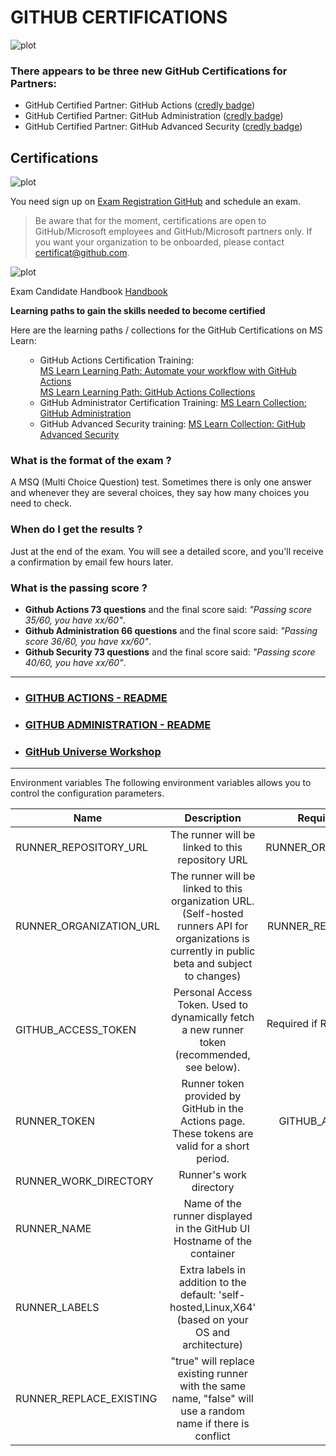 # GITHUB CERTIFICATIONS

![plot](./media/socialcard.png)

### There appears to be three new GitHub Certifications for Partners:

<ul>
    <li>GitHub Certified Partner: GitHub Actions (<a href="https://www.credly.com/org/github/badge/github-actions" target="_blank" rel="noopener">credly badge</a>)</li>
    <li>GitHub Certified Partner: GitHub Administration (<a href="https://www.credly.com/org/github/badge/github-administration" target="_blank" rel="noopener">credly badge</a>)</li>
    <li>GitHub Certified Partner: GitHub Advanced Security (<a href="https://www.credly.com/org/github/badge/github-advanced-security" target="_blank" rel="noopener">credly badge</a>)</li>
</ul>

## Certifications
![plot](./media/certification_list.jpeg)

You need sign up on [Exam Registration GitHub](https://examregistration.github.com) and schedule an exam.
> Be aware that for the moment, certifications are open to GitHub/Microsoft employees and GitHub/Microsoft partners
> only. If you want your organization to be onboarded, please contact certificat@github.com.

![plot](./badges/github-certifications-badges.webp)

Exam Candidate Handbook [Handbook](https://examregistration.github.com/handbook)

**Learning paths to gain the skills needed to become certified**

<p>Here are the learning paths / collections for the GitHub Certifications on MS Learn:</p>
<ul>
<ul>
<li>GitHub Actions Certification Training:
    </br>
    <a href="https://docs.microsoft.com/en-us/training/paths/automate-workflow-github-actions/" target="_blank" rel="noopener">MS Learn Learning Path: Automate your workflow with GitHub Actions</a>
    </br> 
    <a href="https://learn.microsoft.com/en-us/users/githubtraining/collections/n5p4a5z7keznp5" target="_blank" rel="noopener">MS Learn Learning Path: GitHub Actions Collections</a>
</li>
<li>GitHub Administrator Certification Training: 
    <a href="https://docs.microsoft.com/en-us/users/githubtraining/collections/mom7u1gzjdxw03" target="_blank" rel="noopener">MS Learn Collection: GitHub Administration</a>
</li>
<li>GitHub Advanced Security training: 
    <a href="https://docs.microsoft.com/en-us/users/githubtraining/collections/rqymc6yw8q5rey" target="_blank" rel="noopener">MS Learn Collection: GitHub Advanced Security</a>
</li>
</ul></ul>

### What is the format of the exam ?

A MSQ (Multi Choice Question) test. Sometimes there is only one answer and whenever they are several choices, they say how many choices you need to check.

### When do I get the results ?

Just at the end of the exam. You will see a detailed score, and you'll receive a confirmation by email few hours later.

### What is the passing score ?
- **Github Actions 73 questions** and the final score said: _"Passing score 35/60, you have xx/60"_.
- **Github Administration 66 questions** and the final score said: _"Passing score 36/60, you have xx/60"_.
- **Github Security 73 questions** and the final score said: _"Passing score 40/60, you have xx/60"_.

---
- ### [GITHUB ACTIONS - README](./github-actions/README.md)

- ### [GITHUB ADMINISTRATION - README](./github-administration/README.md)

- ### [GitHub Universe Workshop](https://github.com/githubuniverseworkshops)
***

Environment variables
The following environment variables allows you to control the configuration parameters.

| Name	                | Description	                                        | Required/Default value |
|----------|:-------------:|------:|
 |RUNNER_REPOSITORY_URL	| The runner will be linked to this repository URL	| Required if RUNNER_ORGANIZATION_URL is not provided
 |RUNNER_ORGANIZATION_URL	| The runner will be linked to this organization URL. (Self-hosted runners API for organizations is currently in public beta and subject to changes)	| Required if RUNNER_REPOSITORY_URL is not provided |
 |GITHUB_ACCESS_TOKEN	| Personal Access Token. Used to dynamically fetch a new runner token (recommended, see below).	| Required if RUNNER_TOKEN is not provided. |
 |RUNNER_TOKEN	| Runner token provided by GitHub in the Actions page. These tokens are valid for a short period.	| Required if GITHUB_ACCESS_TOKEN is not provided |
 |RUNNER_WORK_DIRECTORY	| Runner's work directory	| "_work"
 |RUNNER_NAME	| Name of the runner displayed in the GitHub UI	Hostname of the container |  |
 |RUNNER_LABELS	| Extra labels in addition to the default: 'self-hosted,Linux,X64' (based on your OS and architecture)	| "" |
 |RUNNER_REPLACE_EXISTING	| "true" will replace existing runner with the same name, "false" will use a random name if there is conflict	| "true" |
